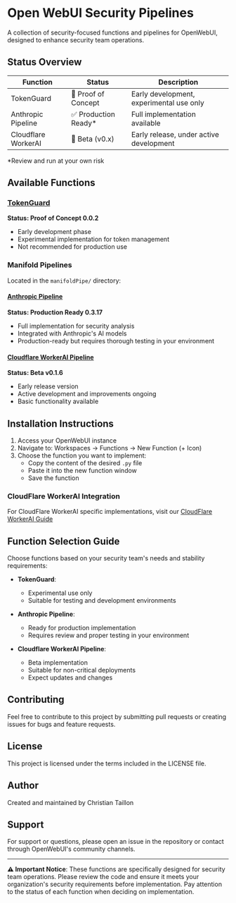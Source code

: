 # Open WebUI Security Pipelines

A collection of security-focused functions and pipelines for OpenWebUI, designed to enhance security team operations.

## Status Overview

| Function            | Status              | Description                              |
| ------------------- | ------------------- | ---------------------------------------- |
| TokenGuard          | 🧪 Proof of Concept  | Early development, experimental use only |
| Anthropic Pipeline  | ✅ Production Ready* | Full implementation available            |
| Cloudflare WorkerAI | 🚧 Beta (v0.x)       | Early release, under active development  |

*Review and run at your own risk

## Available Functions

### [TokenGuard](https://github.com/christian-taillon/open-webui-pipelines/blob/main/function/tokenGuard.py)
**Status: Proof of Concept 0.0.2**
- Early development phase
- Experimental implementation for token management
- Not recommended for production use

### Manifold Pipelines
Located in the `manifoldPipe/` directory:

#### [Anthropic Pipeline](https://github.com/christian-taillon/open-webui-pipelines/blob/main/manifoldPipe/anthropic.py)
**Status: Production Ready 0.3.17**
- Full implementation for security analysis
- Integrated with Anthropic's AI models
- Production-ready but requires thorough testing in your environment

#### [Cloudflare WorkerAI Pipeline](https://github.com/christian-taillon/open-webui-pipelines/blob/main/manifoldPipe/cloudflare.py)
**Status: Beta v0.1.6**
- Early release version
- Active development and improvements ongoing
- Basic functionality available

## Installation Instructions

1. Access your OpenWebUI instance
2. Navigate to: Workspaces -> Functions -> New Function (+ Icon)
3. Choose the function you want to implement:
   - Copy the content of the desired `.py` file
   - Paste it into the new function window
   - Save the function

### CloudFlare WorkerAI Integration
For CloudFlare WorkerAI specific implementations, visit our [CloudFlare WorkerAI Guide](https://openwebui.com/f/christiant/cloudfare_workerai/)

## Function Selection Guide

Choose functions based on your security team's needs and stability requirements:

- **TokenGuard**: 
  - Experimental use only
  - Suitable for testing and development environments

- **Anthropic Pipeline**: 
  - Ready for production implementation
  - Requires review and proper testing in your environment

- **Cloudflare WorkerAI Pipeline**: 
  - Beta implementation
  - Suitable for non-critical deployments
  - Expect updates and changes

## Contributing

Feel free to contribute to this project by submitting pull requests or creating issues for bugs and feature requests.

## License

This project is licensed under the terms included in the LICENSE file.

## Author

Created and maintained by Christian Taillon

## Support

For support or questions, please open an issue in the repository or contact through OpenWebUI's community channels.

---

**⚠️ Important Notice**: These functions are specifically designed for security team operations. Please review the code and ensure it meets your organization's security requirements before implementation. Pay attention to the status of each function when deciding on implementation.